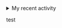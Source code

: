 <details>
<summary>My recent activity</summary>
<!--RECENT_ACTIVITY:start-->
1. ⬆️ Pushed 1 commit(s) to VoxDroid/BSCS3B-05-THESIS<br>2. ⬆️ Pushed 1 commit(s) to VoxDroid/BSCS3B-05-THESIS<br>3. ⬆️ Pushed 16 commit(s) to VoxDroid/assembly-300-snippets<br>4. ⬆️ Pushed 4 commit(s) to VoxDroid/BSCS3B-05-THESIS<br>5. 🎉 Merged PR #9 in VoxDroid/BSCS3B-05-THESIS<br>
<!--RECENT_ACTIVITY:end-->

<!--RECENT_ACTIVITY:last_update-->
Last Updated: Friday, June 6, 2025 at 1:17:52 AM
<!--RECENT_ACTIVITY:last_update_end-->
</details>

test